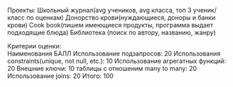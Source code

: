 Проекты:
Школьный журнал(avg учеников, avg класса, топ 3 ученик/класс по оценкам)
Донорство крови(нуждающиеся, доноры и банки крови)
Cook book(пишем имеющиеся продукты, программа выдает подходящие блюда)
Библиотека (поиск по автору, названию, жанру)


Критерии оценки:	
Наименования	БАЛЛ
Использование подзапросов:	20
Использования constraints(unique, not null, etc.):	10
Использование агрегатных функций:	20
Внешние ключи:	10
таблицы с отношеним many to many:	20
Использование joins:	20
Итого:	100
